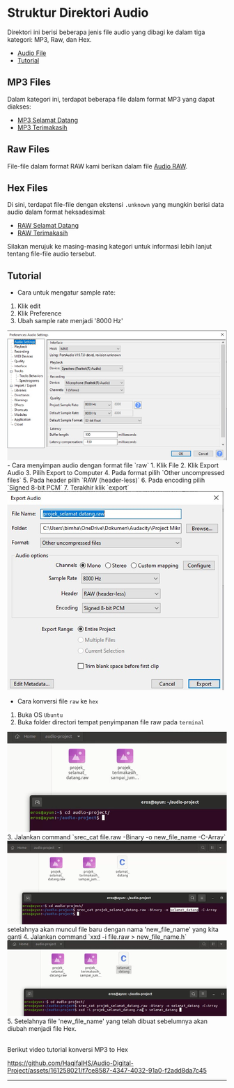 # Struktur Direktori Audio

Direktori ini berisi beberapa jenis file audio yang dibagi ke dalam tiga kategori: MP3, Raw, dan Hex.
- [Audio File](#mp3-files)
- [Tutorial](#tutorial)


## MP3 Files

Dalam kategori ini, terdapat beberapa file dalam format MP3 yang dapat diakses:

- [MP3 Selamat Datang](img/Audacity_Selamat-datang.jpg)
- [MP3 Terimakasih](img/Audacity_Terimakasih.jpg)

## Raw Files

File-file dalam format RAW kami berikan dalam file [Audio RAW](Audio_RAW.zip).

## Hex Files

Di sini, terdapat file-file dengan ekstensi `.unknown` yang mungkin berisi data audio dalam format heksadesimal:

- [RAW Selamat Datang](selamat_datang.unknown)
- [RAW Terimakasih](terimakasih.unknown)

Silakan merujuk ke masing-masing kategori untuk informasi lebih lanjut tentang file-file audio tersebut.

## Tutorial
-  Cara untuk mengatur sample rate:
1. Klik edit
2. Klik Preference
3. Ubah sample rate menjadi '8000 Hz' <br>
<img src="assets/Audacity_Setting.jpg">
- Cara menyimpan audio dengan format file `raw`
1. Klik File
2. Klik Export Audio
3. Pilih Export to Computer
4. Pada format pilih `Other uncompressed files`
5. Pada header pilih `RAW (header-less)`
6. Pada encoding pilih `Signed 8-bit PCM`
7. Terakhir klik `export`
<img src="assets/Audacity_File%20RAW.jpg">

- Cara konversi file `raw` ke `hex`
1. Buka OS `Ubuntu`
2. Buka folder directori tempat penyimpanan file raw pada `terminal` 
<img src="assets/buka_dir.png">
3. Jalankan command `srec_cat file.raw -Binary -o new_file_name -C-Array`
<img src="assets/srec_cat.png">
setelahnya akan muncul file baru dengan nama 'new_file_name' yang kita ganti
4. Jalankan command
`xxd -i file.raw > new_file_name.h` <br>
<img src="assets/xxd.png">
5. Setelahnya file 'new_file_name' yang telah dibuat sebelumnya akan diubah menjadi file Hex.

<br>Berikut  video tutorial konversi MP3 to Hex

https://github.com/HaqifalHS/Audio-Digital-Project/assets/161258021/f7ce8587-4347-4032-91a0-f2add8da7c45

---
